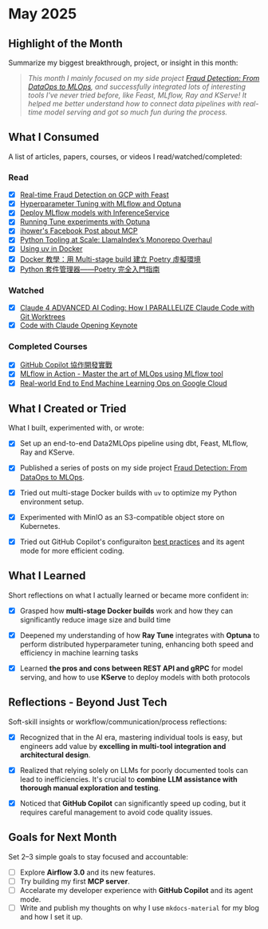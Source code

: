 # May 2025

## Highlight of the Month
Summarize my biggest breakthrough, project, or insight in this month:

> *This month I mainly focused on my side project [Fraud Detection: From DataOps to MLOps](../side-projects/data2ml-ops/index.md), and successfully integrated lots of interesting tools I've never tried before, like Feast, MLflow, Ray and KServe! It helped me better understand how to connect data pipelines with real-time model serving and got so much fun during the process.*


## What I Consumed
A list of articles, papers, courses, or videos I read/watched/completed:

### Read
- [x] [Real-time Fraud Detection on GCP with Feast](https://docs.feast.dev/tutorials/tutorials-overview/fraud-detection)
- [x] [Hyperparameter Tuning with MLflow and Optuna](https://mlflow.org/docs/latest/traditional-ml/hyperparameter-tuning-with-child-runs/)
- [x] [Deploy MLflow models with InferenceService](https://kserve.github.io/website/latest/modelserving/v1beta1/mlflow/v2/)
- [x] [Running Tune experiments with Optuna](https://docs.ray.io/en/latest/tune/examples/optuna_example.html)
- [x] [ihower's Facebook Post about MCP](https://www.facebook.com/share/p/1LFDR4mykf/)
- [x] [Python Tooling at Scale: LlamaIndex’s Monorepo Overhaul](https://www.llamaindex.ai/blog/python-tooling-at-scale-llamaindex-s-monorepo-overhaul)
- [x] [Using uv in Docker](https://docs.astral.sh/uv/guides/integration/docker/)
- [x] [Docker 教學：用 Multi-stage build 建立 Poetry 虛擬環境](https://blog.kyomind.tw/poetry-multi-stage-build/)
- [x] [Python 套件管理器——Poetry 完全入門指南](https://blog.kyomind.tw/python-poetry/)

### Watched
- [x] [Claude 4 ADVANCED AI Coding: How I PARALLELIZE Claude Code with Git Worktrees](https://youtu.be/f8RnRuaxee8?si=L00V0As2PGgzUrQM)
- [x] [Code with Claude Opening Keynote](https://www.youtube.com/live/EvtPBaaykdo?si=6kfe34g5C3FPrh20)

### Completed Courses
- [x] [GitHub Copilot 協作開發實戰](https://learn.duotify.com/courses/gh-copilot)
- [x] [MLflow in Action - Master the art of MLOps using MLflow tool](https://www.udemy.com/course/mlflow-course/)
- [x] [Real-world End to End Machine Learning Ops on Google Cloud](https://www.udemy.com/course/machine-learning-ops-on-google-cloud-real-world-data-science)

## What I Created or Tried
What I built, experimented with, or wrote:

- [x] Set up an end-to-end Data2MLOps pipeline using dbt, Feast, MLflow, Ray and KServe.
- [x] Published a series of posts on my side project [Fraud Detection: From DataOps to MLOps](../side-projects/data2ml-ops/index.md).
- [x] Tried out multi-stage Docker builds with `uv` to optimize my Python environment setup.
- [x] Experimented with MinIO as an S3-compatible object store on Kubernetes.
- [x] Tried out GitHub Copilot's configuraiton [best practices](https://github.com/doggy8088/github-copilot-configs) and its agent mode for more efficient coding.


## What I Learned
Short reflections on what I actually learned or became more confident in:

- [x] Grasped how **multi-stage Docker builds** work and how they can significantly reduce image size and build time
- [x] Deepened my understanding of how **Ray Tune** integrates with **Optuna** to perform distributed hyperparameter tuning, enhancing both speed and efficiency in machine learning tasks
- [x] Learned **the pros and cons between REST API and gRPC** for model serving, and how to use **KServe** to deploy models with both protocols


## Reflections - Beyond Just Tech
Soft-skill insights or workflow/communication/process reflections:

- [x] Recognized that in the AI era, mastering individual tools is easy, but engineers add value by **excelling in multi-tool integration and architectural design**.
- [x] Realized that relying solely on LLMs for poorly documented tools can lead to inefficiencies. It's crucial to **combine LLM assistance with thorough manual exploration and testing**.
- [x] Noticed that **GitHub Copilot** can significantly speed up coding, but it requires careful management to avoid code quality issues.


## Goals for Next Month
Set 2–3 simple goals to stay focused and accountable:

- [ ] Explore **Airflow 3.0** and its new features.
- [ ] Try building my first **MCP server**.
- [ ] Accelarate my developer experience with **GitHub Copilot** and its agent mode.
- [ ] Write and publish my thoughts on why I use `mkdocs-material` for my blog and how I set it up.
